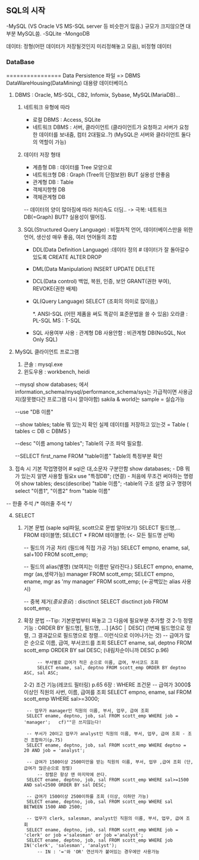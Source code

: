 ## SQL의 시작
-MySQL  (VS Oracle VS MS-SQL server 등 비슷한거 많음.) 규모가 크지않으면 대부분 MySQL씀.
-SQLite
-MongoDB

데이터: 정형(어떤 데이터가 저장될것인지 미리정해놓고 모음), 비정형 데이터

### DataBase
================
Data Persistence
파일 => DBMS
DataWareHousing(DataMining)
대용량 데이터베이스

1. DBMS : Oracle, MS-SQL, CB2, Infomix, Sybase, MySQL(MariaDB)...
     1) 네트워크 유형에 따라
         - 로컬 DBMS : Access, SQLite
         - 네트워크 DBMS : 서버, 클라이언트 (클라이언트가 요청하고 서버가 요청한 데이터를 보내줌, 컴터 2대필요..?) (MySQL은 서버와 클라이언트 둘다의 역할이 가능)

     2) 데이터 저장 형태
         - 계층형 DB : 데이터를 Tree 모양으로
         - 네트워크형 DB : Graph (Tree의 단점보완) BUT 실용성 안좋음
         - 관계형 DB : Table
         - 객체지향형 DB
         - 객체관계형 DB

         -- 데이터의 양이 많아짐에 따라 처리속도 더딤.. -> 극복: 네트워크 DB(=Graph) BUT? 실용성이 떨어짐.

     3) SQL(Structured Query Language) : 비절차적 언어, 데이터베이스만을 위한 언어, 생산성 매우 좋음, 
        여러 언어들의 조합
        - DDL(Data Definition Language) :데이타 정의  # 데이터가 잘 돌아갈수 있도록
            CREATE
            ALTER
            DROP

        - DML(Data Manipulation)
            INSERT
            UPDATE
            DELETE

        - DCL(Data control)
            백업, 복원, 인증, 보안
            GRANT(권한 부여), REVOKE(권한 배제)

        - QL(Query Language)
            SELECT (조회의 의미로 많이씀,)

          *. ANSI-SQL (어떤 제품을 써도 똑같이 표준문법을 쓸 수 있음)
             오라클 : PL-SQL
             MS : T-SQL

        - SQL 사용여부
            사용 : 관계형 DB
            사용안함 : 비관계형 DB(NoSQL, Not Only SQL)

2. MySQL 클라이언트 프로그램
    1) 콘솔 : mysql.exe
    2) 윈도우용 : workbench, heidi


    --mysql show databases; 에서 information_schema/mysql/performance_schema/sys는 가급적이면 사용금지(잘못했다간 프로그램 다시 깔아야함)
    sakila & world는 sample = 실습가능

    --use "DB 이름"

    --show tables;
    table 뭐 있는지 확인
    실제 데이터를 저장하고 있는것 = Table  ( tables ⊂ DB ⊂ DBMS )

    --desc "이름 among tables";
    Table의 구조 파악 필요함.

    --SELECT first_name FROM "table이름"
    Table의 특정부분 확인

3. 접속 시 기본 작업명령어 # sql은 대,소문자 구분안함
    show databases; - DB 뭐가 있는지 알면 사용할 필요x
    use "특정DB"; (연결) - 처음에 무조건 써야하는 명령어
    show tables;
    desc(describe) "table 이름"; -table의 구조 설명 요구 명령어
    select "이름1", "이름2" from "table 이름"
 
 -- 한줄 주석
 /*
 여러줄
 주석
 */   

4. SELECT
    1) 기본 문법 (saple sql파일, scott으로 문법 알아보기)
        SELECT 필드명,... FROM 테이블명;
        SELECT * FROM 테이블명;  (<- 모든 필드명 선택)

        -- 필드의 가공 처리 (필드에 직접 가공 가능)
        SELECT empno, ename, sal, sal+100 FROM scott_emp;

        -- 필드의 alias(별명) (보여지는 이름만 달라진다.)
        SELECT empno, ename, mgr (as,생략가능) manager FROM scott_emp;
        SELECT empno, ename, mgr as 'my manager' FROM scott_emp; (<-공백있는 alias 사용 시)

        -- 중복 제거(*중요중요*) : disctinct
        SELECT disctinct job FROM scott_emp;
    
    2) 확장 문법 
        --Tip: 기본문법부터 짜놓고 그 다음에 필요부분 추가할 것
        2-1) 정렬 기능 : ORDER BY 필드명[, 필드명, ...]  [ASC │ DESC] (1번째 필드명으로 정렬, 그 결과값으로  필드명으로 정렬... 이런식으로 이어나가는 것)
                -- 급여가 많은 순으로 이름, 급여, 부서코드를 조회 
                SELECT ename, sal, deptno FROM scott_emp ORDER BY sal DESC;  (내림차순이니까 DESC p.96)

                -- 부서별로 급여가 적은 순으로 이름, 급여, 부서코드 조회
                SELECT ename, sal, deptno FROM scott_emp ORDER BY deptno ASC, sal ASC;

        2-2) 조건 기능(레코드 필터링) p.65 6장 : WHERE 조건문
            -- 급여가 3000$ 이상인 직원의 사번, 이름, 급여를 조회
            SELECT empno, ename, sal FROM scott_emp WHERE sal>=3000;

            -- 업무가 manager인 직원의 이름, 부서, 업무, 급여 조회
            SELECT ename, deptno, job, sal FROM scott_emp WHERE job = 'manager';   cf)""은 쓰지않는다!

            -- 부서가 20이고 업무가 analyst인 직원의 이름, 부서, 업무, 급여 조회 - 조건 조합하기(p.75)
            SELECT ename, deptno, job, sal FROM scott_emp WHERE deptno = 20 AND job = 'analyst';

            -- 급여가 1500이상 2500미만을 받는 직원의 이름, 부서, 업무 ,급여 조회 (단, 급여가 많은순으로 정렬)
                -- 정렬은 항상 맨 마지막에 쓴다.
            SELECT ename, deptno, job, sal FROM scott_emp WHERE sal>=1500 AND sal<2500 ORDER BY sal DESC;

            -- 급여가 1500이상 2500이하를 조회 (이상, 이하만 가능)
            SELECT ename, deptno, job, sal FROM scott_emp WHERE sal BETWEEN 1500 AND 2500;

            -- 업무가 clerk, salesman, analyst인 직원의 이름, 부서, 업무, 급여 조회
            SELECT ename, deptno, job, sal FROM scott_emp WHERE job = 'clerk' or job ='salesman' or job ='analyst';
            SELECT ename, deptno, job, sal FROM scott_emp WHERE job IN('clerk', 'salesman', 'analyst'); 
                -- IN : '='와 'OR' 연산자가 붙어있는 경우에만 사용가능
